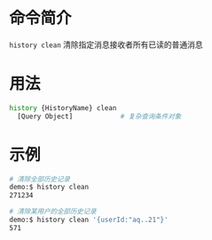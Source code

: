 命令简介
======= 

`history clean` 清除指定消息接收者所有已读的普通消息

用法
=======

```bash
history {HistoryName} clean
  [Query Object]            # 复杂查询条件对象
```

示例
=======

```bash
# 清除全部历史记录 
demo:$ history clean
271234

# 清除某用户的全部历史记录
demo:$ history clean '{userId:"aq..21"}'
571
```